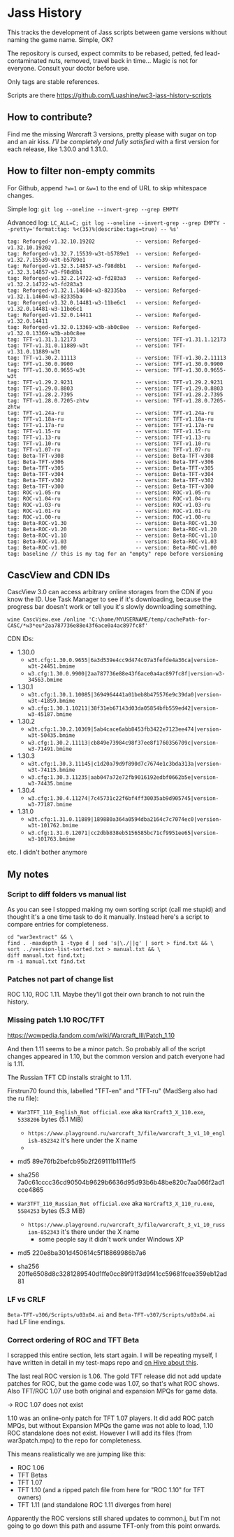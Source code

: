 # Jass History

This tracks the development of Jass scripts between game versions without naming the game name. Simple, OK?

The repository is cursed, expect commits to be rebased, petted, fed lead-contaminated nuts, removed, travel back in time... Magic is not for everyone. Consult your doctor before use.

Only tags are stable references.

Scripts are there https://github.com/Luashine/wc3-jass-history-scripts

## How to contribute?

Find me the missing Warcraft 3 versions, pretty please with sugar on top and an air kiss. *I'll be completely and fully satisfied* with a first version for each release, like 1.30.0 and 1.31.0.

## How to filter non-empty commits

For Github, append `?w=1` or `&w=1` to the end of URL to skip whitespace changes.

Simple log: `git log --oneline --invert-grep --grep EMPTY`

Advanced log: `LC_ALL=C; git log --oneline --invert-grep --grep EMPTY --pretty='format:tag: %<(35)%(describe:tags=true) -- %s'`

```
tag: Reforged-v1.32.10.19202             -- version: Reforged-v1.32.10.19202
tag: Reforged-v1.32.7.15539-w3t-b5789e1  -- version: Reforged-v1.32.7.15539-w3t-b5789e1
tag: Reforged-v1.32.3.14857-w3-f98d8b1   -- version: Reforged-v1.32.3.14857-w3-f98d8b1
tag: Reforged-v1.32.2.14722-w3-fd283a3   -- version: Reforged-v1.32.2.14722-w3-fd283a3
tag: Reforged-v1.32.1.14604-w3-82335ba   -- version: Reforged-v1.32.1.14604-w3-82335ba
tag: Reforged-v1.32.0.14481-w3-11be6c1   -- version: Reforged-v1.32.0.14481-w3-11be6c1
tag: Reforged-v1.32.0.14411              -- version: Reforged-v1.32.0.14411
tag: Reforged-v1.32.0.13369-w3b-ab0c8ee  -- version: Reforged-v1.32.0.13369-w3b-ab0c8ee
tag: TFT-v1.31.1.12173                   -- version: TFT-v1.31.1.12173
tag: TFT-v1.31.0.11889-w3t               -- version: TFT-v1.31.0.11889-w3t
tag: TFT-v1.30.2.11113                   -- version: TFT-v1.30.2.11113
tag: TFT-v1.30.0.9900                    -- version: TFT-v1.30.0.9900
tag: TFT-v1.30.0.9655-w3t                -- version: TFT-v1.30.0.9655-w3t
tag: TFT-v1.29.2.9231                    -- version: TFT-v1.29.2.9231
tag: TFT-v1.29.0.8803                    -- version: TFT-v1.29.0.8803
tag: TFT-v1.28.2.7395                    -- version: TFT-v1.28.2.7395
tag: TFT-v1.28.0.7205-zhtw               -- version: TFT-v1.28.0.7205-zhtw
tag: TFT-v1.24a-ru                       -- version: TFT-v1.24a-ru
tag: TFT-v1.18a-ru                       -- version: TFT-v1.18a-ru
tag: TFT-v1.17a-ru                       -- version: TFT-v1.17a-ru
tag: TFT-v1.15-ru                        -- version: TFT-v1.15-ru
tag: TFT-v1.13-ru                        -- version: TFT-v1.13-ru
tag: TFT-v1.10-ru                        -- version: TFT-v1.10-ru
tag: TFT-v1.07-ru                        -- version: TFT-v1.07-ru
tag: Beta-TFT-v308                       -- version: Beta-TFT-v308
tag: Beta-TFT-v306                       -- version: Beta-TFT-v306
tag: Beta-TFT-v305                       -- version: Beta-TFT-v305
tag: Beta-TFT-v304                       -- version: Beta-TFT-v304
tag: Beta-TFT-v302                       -- version: Beta-TFT-v302
tag: Beta-TFT-v300                       -- version: Beta-TFT-v300
tag: ROC-v1.05-ru                        -- version: ROC-v1.05-ru
tag: ROC-v1.04-ru                        -- version: ROC-v1.04-ru
tag: ROC-v1.03-ru                        -- version: ROC-v1.03-ru
tag: ROC-v1.01-ru                        -- version: ROC-v1.01-ru
tag: ROC-v1.00-ru                        -- version: ROC-v1.00-ru
tag: Beta-ROC-v1.30                      -- version: Beta-ROC-v1.30
tag: Beta-ROC-v1.20                      -- version: Beta-ROC-v1.20
tag: Beta-ROC-v1.10                      -- version: Beta-ROC-v1.10
tag: Beta-ROC-v1.03                      -- version: Beta-ROC-v1.03
tag: Beta-ROC-v1.00                      -- version: Beta-ROC-v1.00
tag: baseline // this is my tag for an "empty" repo before versioning
```

## CascView and CDN IDs

CascView 3.0 can access arbitrary online storages from the CDN if you know the ID. Use Task Manager to see if it's downloading, because the progress bar doesn't work or tell you it's slowly downloading something.

`wine CascView.exe /online 'C:\home/MYUSERNAME/temp/cachePath-for-CASC/*w3*eu*2aa787736e88e43f6ace0a4ac897fc8f'`

CDN IDs:

- 1.30.0
   - `w3t.cfg:1.30.0.9655|6a3d539e4cc9d474c07a3fefde4a36ca|version-w3t-24451.bmime`
   - `w3.cfg:1.30.0.9900|2aa787736e88e43f6ace0a4ac897fc8f|version-w3-34563.bmime`
- 1.30.1
   - `w3t.cfg:1.30.1.10085|3694964441a01beb8b475576e9c39da0|version-w3t-41859.bmime`
   - `w3.cfg:1.30.1.10211|38f31eb67143d03da05854bfb559ed42|version-w3-45187.bmime`
- 1.30.2
   - `w3t.cfg:1.30.2.10369|5ab4cace6abb8453fb3422e7123ee474|version-w3t-50435.bmime`
   - `w3.cfg:1.30.2.11113|cb849e73984c98f37ee8f1760356709c|version-w3-71491.bmime`
- 1.30.3
   - `w3t.cfg:1.30.3.11145|c1d20a79d9f890d7c7674e1c3bda313a|version-w3t-74115.bmime`
   - `w3.cfg:1.30.3.11235|aab047a72e72fb9016192edbf0662b5e|version-w3-74435.bmime`
- 1.30.4
   - `w3.cfg:1.30.4.11274|7c45731c22f6bf4ff30035ab9d905745|version-w3-77187.bmime`
- 1.31.0
   - `w3t.cfg:1.31.0.11889|189880a364a0594dba2164c7c7074ec0|version-w3t-101762.bmime`
   - `w3.cfg:1.31.0.12071|cc2dbb838eb5156585bc71cf9951ee65|version-w3-101763.bmime`

etc. I didn't bother anymore

## My notes

### Script to diff folders vs manual list

As you can see I stopped making my own sorting script (call me stupid) and thought it's a one time task to do it manually. Instead here's a script to compare entries for completeness.

```shell
cd "war3extract" && \
find . -maxdepth 1 -type d | sed 's|\./||g' | sort > find.txt && \
sort ../version-list-sorted.txt > manual.txt && \
diff manual.txt find.txt;
rm -i manual.txt find.txt
```

### Patches not part of change list

ROC 1.10, ROC 1.11. Maybe they'll got their own branch to not ruin the history.

### Missing patch 1.10 ROC/TFT

https://wowpedia.fandom.com/wiki/Warcraft_III/Patch_1.10

And then 1.11 seems to be a minor patch. So probably all of the script changes appeared in 1.10, but the common version and patch everyone had is 1.11.

The Russian TFT CD installs straight to 1.11.

Firstrun70 found this, labelled "TFT-en" and "TFT-ru" (MadSerg also had the ru file):

- `War3TFT_110_English_Not official.exe` aka `WarCraft3_X_110.exe`, `5338206` bytes (5.1 MiB)
   - `https://www.playground.ru/warcraft_3/file/warcraft_3_v1_10_english-852342` it's here under the X name
   -
- md5 89e76fb2befcb95b2f269111b1111ef5
- sha256 7a0c61cccc36cd90504b9629b6636d95d93b6b48be820c7aa066f2ad1cce4865

- `War3TFT_110_Russian_Not official.exe` aka `WarCraft3_X_110_ru.exe`, `5584253` bytes (5.3 MiB)
   - `https://www.playground.ru/warcraft_3/file/warcraft_3_v1_10_russian-852343` it's there under the X name
      - some people say it didn't work under Windows XP
- md5 220e8ba301d450614c5f18869986b7a6
- sha256 20ffe6508d8c3281289540d1ffe0cc89f91f3d9f41cc59681fcee359eb12ad81


### LF vs CRLF

`Beta-TFT-v306/Scripts/u03x04.ai` and `Beta-TFT-v307/Scripts/u03x04.ai` had LF line endings.

### Correct ordering of ROC and TFT Beta

I scrapped this entire section, lets start again. I will be repeating myself, I have written in detail in my test-maps repo and [on Hive about this](https://www.hiveworkshop.com/threads/list-of-official-patches-for-warcraft-3.322919/#js-XFUniqueId77).

The last real ROC version is 1.06. The gold TFT release did not add update patches for ROC, but the game code was 1.07, so that's what ROC shows. Also TFT/ROC 1.07 use both original and expansion MPQs for game data.

-> ROC 1.07 does not exist

1.10 was an online-only patch for TFT 1.07 players. It did add ROC patch MPQs, but without Expansion MPQs the game was not able to load, 1.10 ROC standalone does not exist. However I will add its files (from war3patch.mpq)
to the repo for completeness.

This means realistically we are jumping like this:

- ROC 1.06
- TFT Betas
- TFT 1.07
- TFT 1.10 (and a ripped patch file from here for "ROC 1.10" for TFT owners)
- TFT 1.11 (and standalone ROC 1.11 diverges from here)

Apparently the ROC versions still shared updates to common.j, but I'm not going to go down this path and assume TFT-only from this point onwards.

